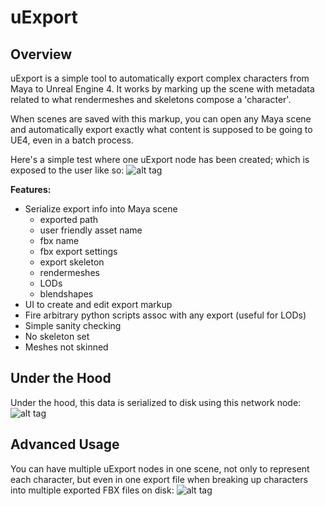 uExport
============

Overview
---------------
uExport is a simple tool to automatically export complex characters from Maya to Unreal Engine 4. It works by marking up the scene with metadata related to what rendermeshes and skeletons compose a 'character'.

When scenes are saved with this markup, you can open any Maya scene and automatically export exactly what content is supposed to be going to UE4, even in a batch process.

Here's a simple test where one uExport node has been created; which is exposed to the user like so:
![alt tag](http://chrisevans3d.com/files/github/uExport_simple.gif)

__Features:__
* Serialize export info into Maya scene
  * exported path
  * user friendly asset name
  * fbx name
  * fbx export settings
  * export skeleton
  * rendermeshes
  * LODs
  * blendshapes
* UI to create and edit export markup
* Fire arbitrary python scripts assoc with any export (useful for LODs)
* Simple sanity checking
 * No skeleton set
 * Meshes not skinned

Under the Hood
---------------
Under the hood, this data is serialized to disk using this network node:
![alt tag](http://chrisevans3d.com/files/github/uNode.PNG)

Advanced Usage
---------------
You can have multiple uExport nodes in one scene, not only to represent each character, but even in one export file when breaking up characters into multiple exported FBX files on disk:
![alt tag](http://chrisevans3d.com/files/github/uexport01.png)

